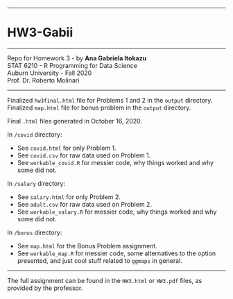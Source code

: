 ***
# HW3-Gabii 
***

Repo for Homework 3 - by **Ana Gabriela Itokazu** \
STAT 6210 - R Programming for Data Science \
Auburn University - Fall 2020 \
Prof. Dr. Roberto Molinari

***

Finalized `hw3final.html` file for Problems 1 and 2 in the `output` directory.
Finalized `map.html` file for bonus problem in the `output` directory.

Final `.html` files generated in October 16, 2020.


In `/covid` directory: 

* See `covid.html` for only Problem 1. 
* See `covid.csv` for raw data used on Problem 1. 
* See `workable_covid.R` for messier code, why things worked and why some did not.

In `/salary` directory: 

* See `salary.html` for only Problem 2. 
* See `adult.csv` for raw data used on Problem 2. 
* See `workable_salary.R` for messier code, why things worked and why some did not.

In `/bonus` directory: 

* See `map.html` for the Bonus Problem assignment.
* See `workable_map.R` for messier code, some alternatives to the option presented, and just cool stuff related to `ggmaps` in general.


***

The full assignment can be found in the `HW3.html` or `HW3.pdf` files, as provided by the professor.
